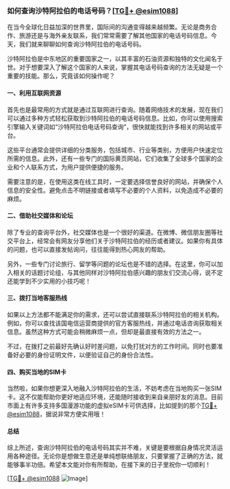 ### 如何查询沙特阿拉伯的电话号码？[[TG💪+ @esim1088](https://t.me/s/esim1088)]

在当今全球化日益加深的世界里，国际间的沟通变得越来越频繁。无论是商务合作、旅游还是与海外亲友联系，我们常常需要了解其他国家的电话号码信息。今天，我们就来聊聊如何查询沙特阿拉伯的电话号码。

沙特阿拉伯是中东地区的重要国家之一，以其丰富的石油资源和独特的文化闻名于世。对于想要深入了解这个国家的人来说，掌握其电话号码查询的方法无疑是一个重要的技能。那么，究竟该如何操作呢？

#### 一、利用互联网资源

首先也是最常用的方式就是通过互联网进行查询。随着网络技术的发展，现在我们可以通过多种方式轻松获取到沙特阿拉伯的电话号码信息。比如，你可以使用搜索引擎输入关键词如“沙特阿拉伯电话号码查询”，很快就能找到许多相关的网站或平台。

这些平台通常会提供详细的分类服务，包括城市、行业等类别，方便用户快速定位所需的信息。此外，还有一些专门的国际黄页网站，它们收集了全球多个国家的企业和个人联系方式，为用户提供便捷的服务。

需要注意的是，在使用这类在线工具时，一定要选择信誉良好的网站，并确保个人信息的安全性。避免点击不明链接或者填写不必要的个人资料，以免造成不必要的麻烦。

#### 二、借助社交媒体和论坛

除了专业的查询平台外，社交媒体也是一个很好的渠道。在微博、微信朋友圈等社交平台上，经常会有网友分享他们关于沙特阿拉伯的经历或者建议。如果你有具体的问题，也可以直接发帖询问，往往能得到热心网友的帮助。

另外，一些专门讨论旅行、留学等问题的论坛也是不错的选择。在这里，你可以加入相关的话题讨论组，与其他同样对沙特阿拉伯感兴趣的朋友们交流心得，说不定还能学到不少实用的小技巧呢！

#### 三、拨打当地客服热线

如果以上方法都不能满足你的需求，还可以尝试直接联系沙特阿拉伯的相关机构。例如，你可以查找该国电信运营商提供的官方客服热线，并通过电话咨询获取相关信息。虽然这种方式可能会稍微麻烦一点，但却是最直接有效的方法之一。

不过，在拨打之前最好先确认好时差问题，以免打扰对方的工作时间。同时也要准备好必要的身份证明文件，以便验证自己的身份合法性。

#### 四、购买当地的SIM卡

当然啦，如果你想更深入地融入沙特阿拉伯的生活，不妨考虑在当地购买一张SIM卡。这不仅能帮助你更好地适应环境，还能随时接收到来自亲朋好友的消息。目前市面上有许多支持多国漫游功能的虚拟eSIM卡可供选择，比如提到的那个[TG💪+ @esim1088](https://t.me/s/esim1088)，据说非常方便实用哦！

#### 总结

综上所述，查询沙特阿拉伯的电话号码其实并不难，关键是要根据自身情况灵活运用各种途径。无论你是想做生意还是单纯想联络朋友，只要掌握了正确的方法，就能够事半功倍。希望本文能对你有所帮助，在接下来的日子里祝你一切顺利！

[[TG💪+ @esim1088](https://t.me/s/esim1088) ![Image](https://i.postimg.cc/4NQfJmqS/Snipaste-2025-05-13-00-14-12.png)]